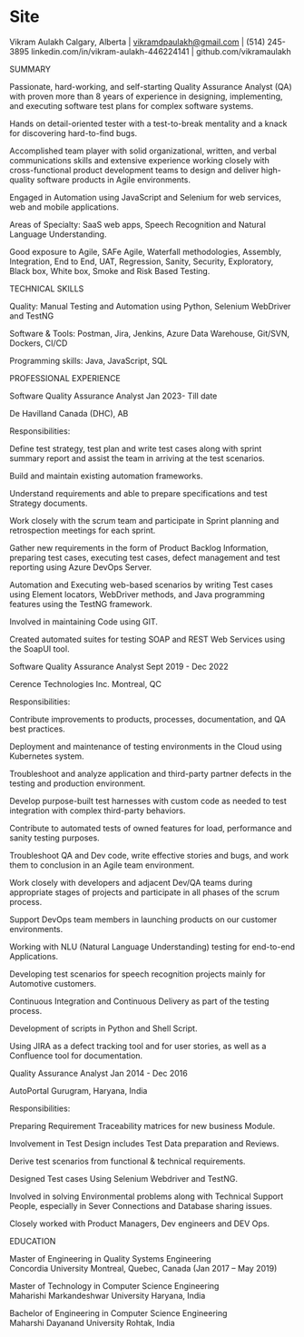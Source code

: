 # Site

Vikram Aulakh 
Calgary, Alberta | vikramdpaulakh@gmail.com | (514) 245-3895 
linkedin.com/in/vikram-aulakh-446224141 | github.com/vikramaulakh 

SUMMARY 

 Passionate, hard-working, and self-starting Quality Assurance Analyst (QA) with proven more than 8 years of experience in designing, implementing, and executing software test plans for complex software systems.  

Hands on detail-oriented tester with a test-to-break mentality and a knack for discovering hard-to-find bugs. 

Accomplished team player with solid organizational, written, and verbal communications skills and extensive experience working closely with cross-functional product development teams to design and deliver high-quality software products in Agile environments. 

Engaged in Automation using JavaScript and Selenium for web services, web and mobile applications. 

Areas of Specialty: SaaS web apps, Speech Recognition and Natural Language Understanding. 

Good exposure to Agile, SAFe Agile, Waterfall methodologies, Assembly, Integration, End to End, UAT, Regression, Sanity, Security, Exploratory, Black box, White box, Smoke and Risk Based Testing. 
 

TECHNICAL SKILLS 

Quality:			                Manual Testing and Automation using Python, Selenium WebDriver and TestNG 

Software & Tools:             Postman, Jira, Jenkins, Azure Data Warehouse, Git/SVN, Dockers, CI/CD 

Programming skills:        	  Java, JavaScript, SQL 


PROFESSIONAL EXPERIENCE 

Software Quality Assurance Analyst						            Jan 2023- Till date 

De Havilland Canada (DHC), AB 

Responsibilities: 

Define test strategy, test plan and write test cases along with sprint summary report and assist the team in arriving at the test scenarios. 

Build and maintain existing automation frameworks. 

Understand requirements and able to prepare specifications and test Strategy documents. 

Work closely with the scrum team and participate in Sprint planning and retrospection meetings for each sprint. 

Gather new requirements in the form of Product Backlog Information, preparing test cases, executing test cases, defect management and test reporting using Azure DevOps Server. 

Automation and Executing web-based scenarios by writing Test cases using Element locators, WebDriver methods, and Java programming features using the TestNG framework. 

Involved in maintaining Code using GIT. 

Created automated suites for testing SOAP and REST Web Services using the SoapUI tool. 

 

Software Quality Assurance Analyst					              Sept 2019 - Dec 2022 

Cerence Technologies Inc. Montreal, QC 

Responsibilities: 

Contribute improvements to products, processes, documentation, and QA best practices. 

Deployment and maintenance of testing environments in the Cloud using Kubernetes system. 

Troubleshoot and analyze application and third-party partner defects in the testing and production environment. 

Develop purpose-built test harnesses with custom code as needed to test integration with complex third-party behaviors. 

Contribute to automated tests of owned features for load, performance and sanity testing purposes. 

Troubleshoot QA and Dev code, write effective stories and bugs, and work them to conclusion in an Agile team environment. 

Work closely with developers and adjacent Dev/QA teams during appropriate stages of projects and participate in all phases of the scrum process. 

Support DevOps team members in launching products on our customer environments. 

Working with NLU (Natural Language Understanding) testing for end-to-end Applications. 

Developing test scenarios for speech recognition projects mainly for Automotive customers. 

Continuous Integration and Continuous Delivery as part of the testing process. 

Development of scripts in Python and Shell Script.  

Using JIRA as a defect tracking tool and for user stories, as well as a Confluence tool for documentation.  

 

Quality Assurance Analyst  					 	 	            Jan 2014 - Dec 2016 

AutoPortal Gurugram, Haryana, India 

Responsibilities: 

Preparing Requirement Traceability matrices for new business Module. 

Involvement in Test Design includes Test Data preparation and Reviews.  

Derive test scenarios from functional & technical requirements. 

Designed Test cases Using Selenium Webdriver and TestNG.   

Involved in solving Environmental problems along with Technical Support People, especially in Sever Connections and Database sharing issues.  

Closely worked with Product Managers, Dev engineers and DEV Ops. 


EDUCATION 

Master of Engineering in Quality Systems Engineering                                              	 
Concordia University Montreal, Quebec, Canada (Jan 2017 – May 2019) 

Master of Technology in Computer Science Engineering                                         	 
Maharishi Markandeshwar University Haryana, India 

Bachelor of Engineering in Computer Science Engineering                                       
Maharshi Dayanand University Rohtak, India 
